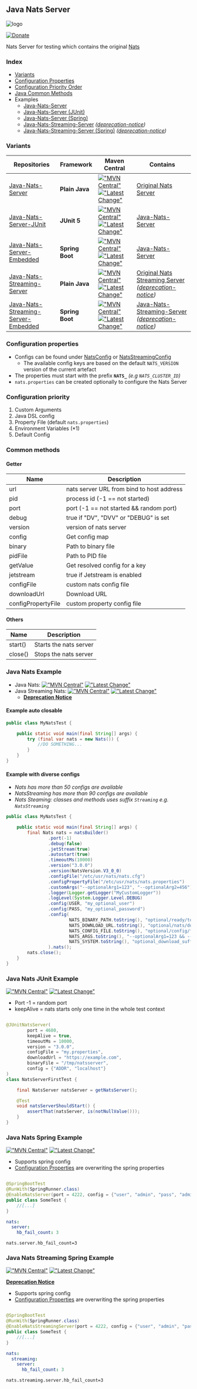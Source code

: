 ## Java Nats Server

![logo](https://github.com/YunaBraska/nats-server/raw/main/src/test/resources/nats-java.png)

[![Donate](https://img.shields.io/badge/Donate-PayPal-green.svg)](https://www.paypal.com/donate/?hosted_button_id=HFHFUT3G6TZF6)

Nats Server for testing which contains the original [Nats](https://github.com/nats-io/nats-server)

### Index

* [Variants](#variants)
* [Configuration Properties](#configuration-properties)
* [Configuration Priority Order](#configuration-priority)
* [Java Common Methods](#common-methods)
* Examples
    * [Java-Nats-Server](#java-nats-example)
    * [Java-Nats-Server (JUnit)](#java-nats-junit-example)
    * [Java-Nats-Server (Spring)](#java-nats-spring-example)
    * [Java-Nats-Streaming-Server](#java-nats-example)
      *([deprecation-notice](https://github.com/nats-io/nats-streaming-server#warning--deprecation-notice-warning))*
    * [Java-Nats-Streaming-Server (Spring)](#java-nats-streaming-example)
      *([deprecation-notice](https://github.com/nats-io/nats-streaming-server#warning--deprecation-notice-warning))*

### Variants

| Repositories                                                                                        | Framework       | Maven Central                                                                                                                                                                                                                                                                                                                                                                                                                             | Contains                                                                                                                                                                                          |
|-----------------------------------------------------------------------------------------------------|-----------------|-------------------------------------------------------------------------------------------------------------------------------------------------------------------------------------------------------------------------------------------------------------------------------------------------------------------------------------------------------------------------------------------------------------------------------------------|---------------------------------------------------------------------------------------------------------------------------------------------------------------------------------------------------|
| [Java-Nats-Server](https://github.com/YunaBraska/nats-server)                                       | **Plain Java**  | [!["MVN Central"](https://img.shields.io/maven-central/v/berlin.yuna/nats-server?style=flat-square '"MVN Central"')](https://search.maven.org/artifact/berlin.yuna/nats-server) [!["Latest Change"](https://img.shields.io/github/last-commit/YunaBraska/nats-server?style=flat-square '"Latest Change"')](https://github.com/YunaBraska/nats-server/commits)                                                                             | [Original Nats Server](https://github.com/nats-io/nats-server)                                                                                                                                    |
| [Java-Nats-Server-JUnit](https://github.com/YunaBraska/nats-server-junit)                           | **JUnit 5**     | [!["MVN Central"](https://img.shields.io/maven-central/v/berlin.yuna/nats-server-junit?style=flat-square '"MVN Central"')](https://search.maven.org/artifact/berlin.yuna/nats-server-junit) [!["Latest Change"](https://img.shields.io/github/last-commit/YunaBraska/nats-server-junit?style=flat-square '"Latest Change"')](https://github.com/YunaBraska/nats-server-junit/commits)                                                     | [Java-Nats-Server](https://github.com/YunaBraska/nats-server)                                                                                                                                     |
| [Java-Nats-Server-Embedded](https://github.com/YunaBraska/nats-server-embedded)                     | **Spring Boot** | [!["MVN Central"](https://img.shields.io/maven-central/v/berlin.yuna/nats-server-embedded?style=flat-square '"MVN Central"')](https://search.maven.org/artifact/berlin.yuna/nats-server-embedded) [!["Latest Change"](https://img.shields.io/github/last-commit/YunaBraska/nats-server-embedded?style=flat-square '"Latest Change"')](https://github.com/YunaBraska/nats-server-embedded/commits)                                         | [Java-Nats-Server](https://github.com/YunaBraska/nats-server)                                                                                                                                     |
| [Java-Nats-Streaming-Server](https://github.com/YunaBraska/nats-streaming-server)                   | **Plain Java**  | [!["MVN Central"](https://img.shields.io/maven-central/v/berlin.yuna/nats-streaming-server?style=flat-square '"MVN Central"')](https://search.maven.org/artifact/berlin.yuna/nats-streaming-server) [!["Latest Change"](https://img.shields.io/github/last-commit/YunaBraska/nats-streaming-server?style=flat-square '"Latest Change"')](https://github.com/YunaBraska/nats-streaming-server/commits)                                     | [Original Nats Streaming Server](https://github.com/nats-io/nats-streaming-server) *([deprecation-notice](https://github.com/nats-io/nats-streaming-server#warning--deprecation-notice-warning))* |
| [Java-Nats-Streaming-Server-Embedded](https://github.com/YunaBraska/nats-streaming-server-embedded) | **Spring Boot** | [!["MVN Central"](https://img.shields.io/maven-central/v/berlin.yuna/nats-streaming-server-embedded?style=flat-square '"MVN Central"')](https://search.maven.org/artifact/berlin.yuna/nats-streaming-server-embedded) [!["Latest Change"](https://img.shields.io/github/last-commit/YunaBraska/nats-streaming-server-embedded?style=flat-square '"Latest Change"')](https://github.com/YunaBraska/nats-streaming-server-embedded/commits) | [Java-Nats-Streaming-Server](https://github.com/YunaBraska/nats-streaming-server) *([deprecation-notice](https://github.com/nats-io/nats-streaming-server#warning--deprecation-notice-warning))*  |

### Configuration properties

* Configs can be found
  under [NatsConfig](https://github.com/YunaBraska/nats-server/blob/main/src/main/java/berlin/yuna/natsserver/config/NatsConfig.java)
  or [NatsStreamingConfig](https://github.com/YunaBraska/nats-streaming-server/blob/main/src/main/java/berlin/yuna/natsserver/config/NatsStreamingConfig.java)
    * The available config keys are based on the default `NATS_VERSION` version of the current artefact
* The properties must start with the prefix **`NATS_`** *(e.g `NATS_CLUSTER_ID`)*
* `nats.properties` can be created optionally to configure the Nats Server

### Configuration priority

1) Custom Arguments
2) Java DSL config
3) Property File (default `nats.properties`)
4) Environment Variables (*1)
5) Default Config

### Common methods

#### Getter

| Name               | Description                               |
|--------------------|-------------------------------------------|
| url                | nats server URL from bind to host address |
| pid                | process id (-1 == not started)            |
| port               | port (-1 == not started && random port)   |
| debug              | true if "DV", "DVV" or "DEBUG" is set     |
| version            | version of nats server                    |
| config             | Get config map                            |
| binary             | Path to binary file                       |
| pidFile            | Path to PID file                          |
| getValue           | Get resolved config for a key             |
| jetstream          | true if Jetstream is enabled              |
| configFile         | custom nats config file                   |
| downloadUrl        | Download URL                              |
| configPropertyFile | custom property config file               |

#### Others

| Name    | Description            |
|---------|------------------------|
| start() | Starts the nats server |
| close() | Stops the nats server  |

### Java Nats Example

* Java
  Nats: [!["MVN Central"](https://img.shields.io/maven-central/v/berlin.yuna/nats-server?style=flat-square '"MVN Central"')](https://search.maven.org/artifact/berlin.yuna/nats-server) [!["Latest Change"](https://img.shields.io/github/last-commit/YunaBraska/nats-server?style=flat-square '"Latest Change"')](https://github.com/YunaBraska/nats-server/commits)
* Java Streaming
  Nats: [!["MVN Central"](https://img.shields.io/maven-central/v/berlin.yuna/nats-streaming-server?style=flat-square '"MVN Central"')](https://search.maven.org/artifact/berlin.yuna/nats-streaming-server) [!["Latest Change"](https://img.shields.io/github/last-commit/YunaBraska/nats-server?style=flat-square '"Latest Change"')](https://github.com/YunaBraska/nats-server/commits)
    * **[Deprecation Notice](https://github.com/nats-io/nats-streaming-server#warning--deprecation-notice-warning)**

#### Example auto closable

```java
public class MyNatsTest {

    public static void main(final String[] args) {
        try (final var nats = new Nats()) {
            //DO SOMETHING...
        }
    }
}
```

#### Example with diverse configs

* *Nats has more than 50 configs are available*
* *NatsStreaming has more than 90 configs are available*
* *Nats Steaming: classes and methods uses suffix `Streaming` e.g. `NatsStreaming`*

```java
public class MyNatsTest {

    public static void main(final String[] args) {
        final Nats nats = natsBuilder()
                .port(-1)
                .debug(false)
                .jetStream(true)
                .autostart(true)
                .timeoutMs(10000)
                .version("3.0.0")
                .version(NatsVersion.V3_0_0)
                .configFile("/etc/usr/nats/nats.cfg")
                .configPropertyFile("/etc/usr/nats/nats.properties")
                .customArgs("--optionalArg1=123", "--optionalArg2=456")
                .logger(Logger.getLogger("MyCustomLogger"))
                .logLevel(System.Logger.Level.DEBUG)
                .config(USER, "my_optional_user")
                .config(PASS, "my_optional_password")
                .config(
                        NATS_BINARY_PATH.toString(), "optional/ready/to/use/nats/file",
                        NATS_DOWNLOAD_URL.toString(), "optional/nats/download/url",
                        NATS_CONFIG_FILE.toString(), "optional/config/file",
                        NATS_ARGS.toString(), "--optionalArg1=123 && --optionalArg2=456",
                        NATS_SYSTEM.toString(), "optional_download_suffix"
                ).nats();
        nats.close();
    }
}
```

### Java Nats JUnit Example

[!["MVN Central"](https://img.shields.io/maven-central/v/berlin.yuna/nats-server-junit?style=flat-square '"MVN Central"')](https://search.maven.org/artifact/berlin.yuna/nats-server-junit) [!["Latest Change"](https://img.shields.io/github/last-commit/YunaBraska/nats-server-junit?style=flat-square '"Latest Change"')](https://github.com/YunaBraska/nats-server-junit/commits)

* Port -1 = random port
* keepAlive = nats starts only one time in the whole test context

```java

@JUnitNatsServer(
        port = 4680,
        keepAlive = true,
        timeoutMs = 10000,
        version = "3.0.0",
        configFile = "my.properties",
        downloadUrl = "https://example.com",
        binaryFile = "/tmp/natsserver",
        config = {"ADDR", "localhost"}
)
class NatsServerFirstTest {

    final NatsServer natsServer = getNatsServer();

    @Test
    void natsServerShouldStart() {
        assertThat(natsServer, is(notNullValue()));
    }
}
```

### Java Nats Spring Example

[!["MVN Central"](https://img.shields.io/maven-central/v/berlin.yuna/nats-server-embedded?style=flat-square '"MVN Central"')](https://search.maven.org/artifact/berlin.yuna/nats-server-embedded) [!["Latest Change"](https://img.shields.io/github/last-commit/YunaBraska/nats-server-embedded?style=flat-square '"Latest Change"')](https://github.com/YunaBraska/nats-server-embedded/commits)

* Supports spring config
* [Configuration Properties](#configuration-properties) are overwriting the spring properties

```java

@SpringBootTest
@RunWith(SpringRunner.class)
@EnableNatsServer(port = 4222, config = {"user", "admin", "pass", "admin"})
public class SomeTest {
    //[...]
}
```

```yaml
nats:
  server:
    hb_fail_count: 3
```

```properties
nats.server.hb_fail_count=3
```

### Java Nats Streaming Spring Example

[!["MVN Central"](https://img.shields.io/maven-central/v/berlin.yuna/nats-streaming-server-embedded?style=flat-square '"MVN Central"')](https://search.maven.org/artifact/berlin.yuna/nats-streaming-server-embedded) [!["Latest Change"](https://img.shields.io/github/last-commit/YunaBraska/nats-streaming-server-embedded?style=flat-square '"Latest Change"')](https://github.com/YunaBraska/nats-streaming-server-embedded/commits)

**[Deprecation Notice](https://github.com/nats-io/nats-streaming-server#warning--deprecation-notice-warning)**

* Supports spring config
* [Configuration Properties](#configuration-properties) are overwriting the spring properties

```java

@SpringBootTest
@RunWith(SpringRunner.class)
@EnableNatsStreamingServer(port = 4222, config = {"user", "admin", "pass", "admin"})
public class SomeTest {
    //[...]
}
```

```yaml
nats:
  streaming:
    server:
      hb_fail_count: 3
```

```properties
nats.streaming.server.hb_fail_count=3
```
